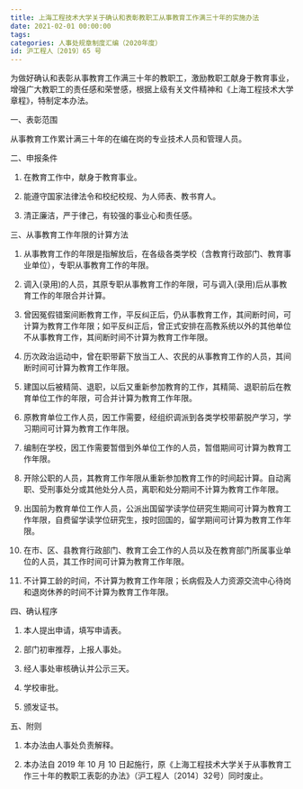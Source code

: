 ```yaml
---
title: 上海工程技术大学关于确认和表彰教职工从事教育工作满三十年的实施办法
date: 2021-02-01 00:00:00
tags: 
categories: 人事处规章制度汇编（2020年度）
id: 沪工程人〔2019〕65 号
---
```


为做好确认和表彰从事教育工作满三十年的教职工，激励教职工献身于教育事业，增强广大教职工的责任感和荣誉感，根据上级有关文件精神和《上海工程技术大学章程》，特制定本办法。

一、表彰范围

从事教育工作累计满三十年的在编在岗的专业技术人员和管理人员。

二、申报条件

1. 在教育工作中，献身于教育事业。

2. 能遵守国家法律法令和校纪校规、为人师表、教书育人。

3. 清正廉洁，严于律己，有较强的事业心和责任感。

三、从事教育工作年限的计算方法

1. 从事教育工作的年限是指解放后，在各级各类学校（含教育行政部门、教育事业单位），专职从事教育工作的年限。

2. 调入(录用)的人员，其原专职从事教育工作的年限，可与调入(录用)后从事教育工作的年限合并计算。

3. 曾因冤假错案间断教育工作，平反纠正后，仍从事教育工作，其间断时间，可计算为教育工作年限；如平反纠正后，曾正式安排在高教系统以外的其他单位不从事教育工作，其间断时间不计算为教育工作年限。

4. 历次政治运动中，曾在职带薪下放当工人、农民的从事教育工作的人员，其间断时间可计算为教育工作年限。

5. 建国以后被精简、退职，以后又重新参加教育的工作，其精简、退职前后在教育单位工作的年限，可合并计算为教育工作年限。

6. 原教育单位工作人员，因工作需要，经组织调派到各类学校带薪脱产学习，学习期间可计算为教育工作年限。

7. 编制在学校，因工作需要暂借到外单位工作的人员，暂借期间可计算为教育工作年限。

8. 开除公职的人员，其教育工作年限从重新参加教育工作的时间起计算。自动离职、受刑事处分或其他处分人员，离职和处分期间不计算为教育工作年限。

9. 出国前为教育单位工作人员，公派出国留学读学位研究生期间可计算为教育工作年限，自费留学读学位研究生，按时回国的，留学期间可计算为教育工作年限。

10. 在市、区、县教育行政部门、教育工会工作的人员以及在教育部门所属事业单位的人员，其工作时间可计算为教育工作年限。

11. 不计算工龄的时间，不计算为教育工作年限；长病假及人力资源交流中心待岗和退岗休养的时间不计算为教育工作年限。

四、确认程序

1. 本人提出申请，填写申请表。

2. 部门初审推荐，上报人事处。

3. 经人事处审核确认并公示三天。

4. 学校审批。

5. 颁发证书。

五、附则

1. 本办法由人事处负责解释。

2. 本办法自 2019 年 10 月 10 日起施行，原《上海工程技术大学关于从事教育工作三十年的教职工表彰的办法》（沪工程人〔2014〕32号）同时废止。

